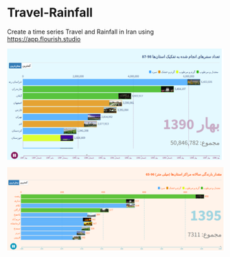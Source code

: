# Travel-Rainfall
Create a time series Travel and Rainfall in Iran using https://app.flourish.studio


![travel](https://github.com/MelikaBahmanabadi/Travel-Rainfall/blob/main/travel.png?raw=true)
                      
![rainfall](https://github.com/MelikaBahmanabadi/Travel-Rainfall/blob/main/rainfall.png?raw=true)
